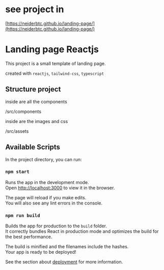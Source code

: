 # see project in

[https://neiderbtc.github.io/landing-page/](https://neiderbtc.github.io/landing-page/)

# Landing page Reactjs

This project is a small template of landing page.

created with `reactjs`, `tailwind-css`, `typescript`

## Structure project

inside are all the components

/src/components

inside are the images and css

/src/assets

## Available Scripts

In the project directory, you can run:

### `npm start`

Runs the app in the development mode.\
Open [http://localhost:3000](http://localhost:3000) to view it in the browser.

The page will reload if you make edits.\
You will also see any lint errors in the console.

### `npm run build`

Builds the app for production to the `build` folder.\
It correctly bundles React in production mode and optimizes the build for the best performance.

The build is minified and the filenames include the hashes.\
Your app is ready to be deployed!

See the section about [deployment](https://facebook.github.io/create-react-app/docs/deployment) for more information.

